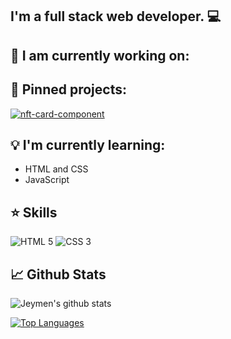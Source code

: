 <h2 aling = "center">
I'm a full stack web developer. 💻
</h2>

## 💼 I am currently working on:

## 📌 Pinned projects:

[![nft-card-component](https://github-readme-stats-one.vercel.app/api/pin/?username=Jeymen&repo=nft-card-component&theme=onedark)](https://github.com/Jeymen/nft-card-component)

## 💡 I'm currently learning:

- HTML and CSS
- JavaScript

## ⭐ Skills

![HTML 5](https://img.shields.io/badge/HTML5-E34F26?style=for-the-badge&logo=html5&logoColor=white)
![CSS 3](https://img.shields.io/badge/CSS3-1572B6?style=for-the-badge&logo=css3&logoColor=white)

## 📈 Github Stats

![Jeymen's github stats](https://github-readme-stats-one.vercel.app/api?username=Jeymen&show_icons=true&theme=onedark)
<br>

[![Top Languages](https://github-readme-stats-one.vercel.app/api/top-langs/?username=Jeymen&theme=onedark)](https://github.com/Jeymen)
